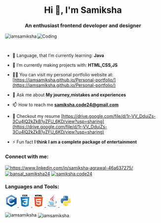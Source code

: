 
<h1 align="center">Hi 👋, I'm Samiksha</h1>
<h3 align="center">An enthusiast frontend developer and designer</h3>
<img align="right" alt="Coding" width="400" src="https://static.vecteezy.com/system/resources/previews/000/230/221/original/business-girl-developer-character-illustration-vector.jpg">

<p align="left"> <img src="https://komarev.com/ghpvc/?username=iamsamiksha&label=Profile%20views&color=0e75b6&style=flat" alt="iamsamiksha" /> </p>

<p align="left"> <a href="https://twitter.com/" target="blank"><img src="https://img.shields.io/twitter/follow/?logo=twitter&style=for-the-badge" alt="" /></a> </p>

- 🔭 Language, that I’m currently learning: **Java**

- 🌱 I’m currently making projects with: **HTML,CSS,JS**

- 👨‍💻 You can visit my personal portfolio website at: [https://iamsamiksha.github.io/Personal-portfolio/](https://iamsamiksha.github.io/Personal-portfolio/)

- 💬 Ask me about **My journey,mistakes and experiences**

- 📫 How to reach me **samiksha.code24@gmail.com**

- 📄 Checkout my resume [https://drive.google.com/file/d/1r-VV_DduiZs-3Cu4lQ2kZkB1yZFU_6KD/view?usp=sharing](https://drive.google.com/file/d/1r-VV_DduiZs-3Cu4lQ2kZkB1yZFU_6KD/view?usp=sharing)

- ⚡ Fun fact **I think I am a complete package of entertainment**

<h3 align="left">Connect with me:</h3>
<p align="left">
<a href="https://linkedin.com/in/https://www.linkedin.com/in/samiksha-agrawal-46a637275/" target="blank"><img align="center" src="https://raw.githubusercontent.com/rahuldkjain/github-profile-readme-generator/master/src/images/icons/Social/linked-in-alt.svg" alt="https://www.linkedin.com/in/samiksha-agrawal-46a637275/" height="30" width="40" /></a>
<a href="https://www.instagram.com/bansal_samiksha24/" target="blank"><img align="center" src="https://raw.githubusercontent.com/rahuldkjain/github-profile-readme-generator/master/src/images/icons/Social/instagram.svg" alt="bansal_samiksha24" height="30" width="40" /></a>
<a href="https://www.youtube.com/channel/UCj0n_hH6WApbSu066RYeXxw" target="blank"><img align="center" src="https://raw.githubusercontent.com/rahuldkjain/github-profile-readme-generator/master/src/images/icons/Social/youtube.svg" alt="samiksha.code24" height="30" width="40" /></a>
</p>

<h3 align="left">Languages and Tools:</h3>
<p align="left"> <a href="https://www.cprogramming.com/" target="_blank" rel="noreferrer"> <img src="https://raw.githubusercontent.com/devicons/devicon/master/icons/c/c-original.svg" alt="c" width="40" height="40"/> </a> <a href="https://www.w3schools.com/css/" target="_blank" rel="noreferrer"> <img src="https://raw.githubusercontent.com/devicons/devicon/master/icons/css3/css3-original-wordmark.svg" alt="css3" width="40" height="40"/> </a> <a href="https://www.w3.org/html/" target="_blank" rel="noreferrer"> <img src="https://raw.githubusercontent.com/devicons/devicon/master/icons/html5/html5-original-wordmark.svg" alt="html5" width="40" height="40"/> </a> <a href="https://www.java.com" target="_blank" rel="noreferrer"> <img src="https://raw.githubusercontent.com/devicons/devicon/master/icons/java/java-original.svg" alt="java" width="40" height="40"/> </a> <a href="https://www.python.org" target="_blank" rel="noreferrer"> <img src="https://raw.githubusercontent.com/devicons/devicon/master/icons/python/python-original.svg" alt="python" width="40" height="40"/> </a> </p>

<p><img align="left" src="https://github-readme-stats.vercel.app/api/top-langs?username=iamsamiksha&show_icons=true&locale=en&layout=compact" alt="iamsamiksha" /></p>

<p>&nbsp;<img align="center" src="https://github-readme-stats.vercel.app/api?username=iamsamiksha&show_icons=true&locale=en" alt="iamsamiksha" /></p>
